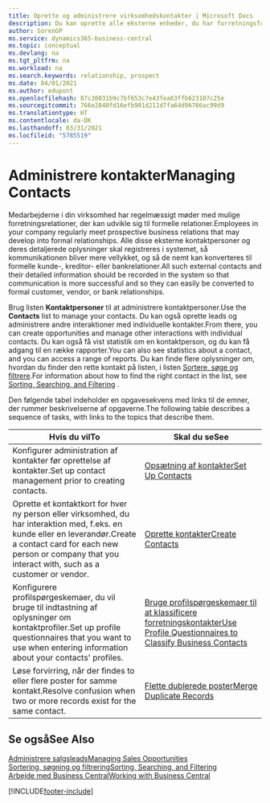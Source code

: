 ```yaml
---
title: Oprette og administrere virksomhedskontakter | Microsoft Docs
description: Du kan oprette alle eksterne enheder, du har forretningsforhold til (f.eks. kundeemner, debitorer, kreditorer og konsulenter) som kontaktpersoner.
author: SorenGP
ms.service: dynamics365-business-central
ms.topic: conceptual
ms.devlang: na
ms.tgt_pltfrm: na
ms.workload: na
ms.search.keywords: relationship, prospect
ms.date: 04/01/2021
ms.author: edupont
ms.openlocfilehash: 87c30031b9c7bf653c7e43fea63ffb623107c25e
ms.sourcegitcommit: 766e2840fd16efb901d211d7fa64d96766ac99d9
ms.translationtype: HT
ms.contentlocale: da-DK
ms.lasthandoff: 03/31/2021
ms.locfileid: "5785519"
---
```

# <a name="managing-contacts"></a><span data-ttu-id="e3506-103">Administrere kontakter</span><span class="sxs-lookup"><span data-stu-id="e3506-103">Managing Contacts</span></span>

<span data-ttu-id="e3506-104">Medarbejderne i din virksomhed har regelmæssigt møder med mulige forretningsrelationer, der kan udvikle sig til formelle relationer.</span><span class="sxs-lookup"><span data-stu-id="e3506-104">Employees in your company regularly meet prospective business relations that may develop into formal relationships.</span></span> <span data-ttu-id="e3506-105">Alle disse eksterne kontaktpersoner og deres detaljerede oplysninger skal registreres i systemet, så kommunikationen bliver mere vellykket, og så de nemt kan konverteres til formelle kunde-, kreditor- eller bankrelationer.</span><span class="sxs-lookup"><span data-stu-id="e3506-105">All such external contacts and their detailed information should be recorded in the system so that communication is more successful and so they can easily be converted to formal customer, vendor, or bank relationships.</span></span>

<span data-ttu-id="e3506-106">Brug listen **Kontaktpersoner** til at administrere kontaktpersoner.</span><span class="sxs-lookup"><span data-stu-id="e3506-106">Use the **Contacts** list to manage your contacts.</span></span> <span data-ttu-id="e3506-107">Du kan også oprette leads og administrere andre interaktioner med individuelle kontakter.</span><span class="sxs-lookup"><span data-stu-id="e3506-107">From there, you can create opportunities and manage other interactions with individual contacts.</span></span> <span data-ttu-id="e3506-108">Du kan også få vist statistik om en kontaktperson, og du kan få adgang til en række rapporter.</span><span class="sxs-lookup"><span data-stu-id="e3506-108">You can also see statistics about a contact, and you can access a range of reports.</span></span> <span data-ttu-id="e3506-109">Du kan finde flere oplysninger om, hvordan du finder den rette kontakt på listen, i listen [Sortere, søge og filtrere](ui-enter-criteria-filters.md).</span><span class="sxs-lookup"><span data-stu-id="e3506-109">For information about how to find the right contact in the list, see [Sorting, Searching, and Filtering](ui-enter-criteria-filters.md) .</span></span>  

<span data-ttu-id="e3506-110">Den følgende tabel indeholder en opgavesekvens med links til de emner, der rummer beskrivelserne af opgaverne.</span><span class="sxs-lookup"><span data-stu-id="e3506-110">The following table describes a sequence of tasks, with links to the topics that describe them.</span></span>

| <span data-ttu-id="e3506-111">Hvis du vil</span><span class="sxs-lookup"><span data-stu-id="e3506-111">To</span></span> | <span data-ttu-id="e3506-112">Skal du se</span><span class="sxs-lookup"><span data-stu-id="e3506-112">See</span></span> |
| --- | --- |
| <span data-ttu-id="e3506-113">Konfigurer administration af kontakter før oprettelse af kontakter.</span><span class="sxs-lookup"><span data-stu-id="e3506-113">Set up contact management prior to creating contacts.</span></span> |[<span data-ttu-id="e3506-114">Opsætning af kontakter</span><span class="sxs-lookup"><span data-stu-id="e3506-114">Set Up Contacts</span></span>](marketing-setup-contacts.md) |
| <span data-ttu-id="e3506-115">Oprette et kontaktkort for hver ny person eller virksomhed, du har interaktion med, f.eks. en kunde eller en leverandør.</span><span class="sxs-lookup"><span data-stu-id="e3506-115">Create a contact card for each new person or company that you interact with, such as a customer or vendor.</span></span> |[<span data-ttu-id="e3506-116">Oprette kontakter</span><span class="sxs-lookup"><span data-stu-id="e3506-116">Create Contacts</span></span>](marketing-create-contact-companies.md) |
|<span data-ttu-id="e3506-117">Konfigurere profilspørgeskemaer, du vil bruge til indtastning af oplysninger om kontaktprofiler.</span><span class="sxs-lookup"><span data-stu-id="e3506-117">Set up profile questionnaires that you want to use when entering information about your contacts' profiles.</span></span>|[<span data-ttu-id="e3506-118">Bruge profilspørgeskemaer til at klassificere forretningskontakter</span><span class="sxs-lookup"><span data-stu-id="e3506-118">Use Profile Questionnaires to Classify Business Contacts</span></span>](marketing-create-contact-profile-questionnaire.md)|
|<span data-ttu-id="e3506-119">Løse forvirring, når der findes to eller flere poster for samme kontakt.</span><span class="sxs-lookup"><span data-stu-id="e3506-119">Resolve confusion when two or more records exist for the same contact.</span></span>|[<span data-ttu-id="e3506-120">Flette dublerede poster</span><span class="sxs-lookup"><span data-stu-id="e3506-120">Merge Duplicate Records</span></span>](sales-how-merge-duplicate-records.md)|

## <a name="see-also"></a><span data-ttu-id="e3506-121">Se også</span><span class="sxs-lookup"><span data-stu-id="e3506-121">See Also</span></span>

[<span data-ttu-id="e3506-122">Administrere salgsleads</span><span class="sxs-lookup"><span data-stu-id="e3506-122">Managing Sales Opportunities</span></span>](marketing-manage-sales-opportunities.md)  
[<span data-ttu-id="e3506-123">Sortering, søgning og filtrering</span><span class="sxs-lookup"><span data-stu-id="e3506-123">Sorting, Searching, and Filtering</span></span>](ui-enter-criteria-filters.md)  
[<span data-ttu-id="e3506-124">Arbejde med Business Central</span><span class="sxs-lookup"><span data-stu-id="e3506-124">Working with Business Central</span></span>](ui-work-product.md)  


[!INCLUDE[footer-include](includes/footer-banner.md)]
